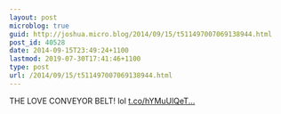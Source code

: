 ```yaml
---
layout: post
microblog: true
guid: http://joshua.micro.blog/2014/09/15/t511497007069138944.html
post_id: 40528
date: 2014-09-15T23:49:24+1100
lastmod: 2019-07-30T17:41:46+1100
type: post
url: /2014/09/15/t511497007069138944.html
---
```

THE LOVE CONVEYOR BELT! lol [t.co/hYMuUlQeT...](http://t.co/hYMuUlQeTF)
